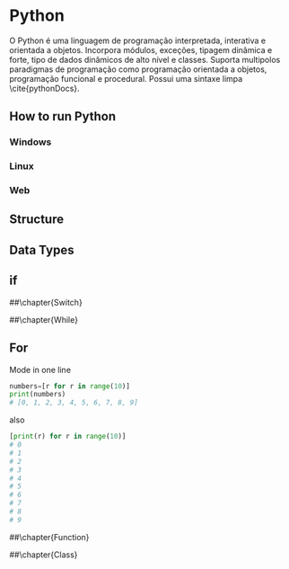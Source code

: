 
# Python

O Python é uma linguagem de programação interpretada, interativa e orientada a objetos. Incorpora módulos, exceções, tipagem dinâmica e forte, tipo de dados  dinâmicos de alto nível e classes. Suporta multipolos paradigmas de programação como programação orientada a objetos, programação funcional e procedural. Possui uma sintaxe limpa \cite{pythonDocs}.

## How to run Python

### Windows

### Linux
### Web

## Structure

## Data Types

## if 

##\chapter{Switch}

##\chapter{While}

## For
Mode in one line
````python
numbers=[r for r in range(10)]
print(numbers)
# [0, 1, 2, 3, 4, 5, 6, 7, 8, 9]
````
also
````python
[print(r) for r in range(10)]
# 0
# 1
# 2
# 3
# 4
# 5
# 6
# 7
# 8
# 9
````

##\chapter{Function}

##\chapter{Class}
